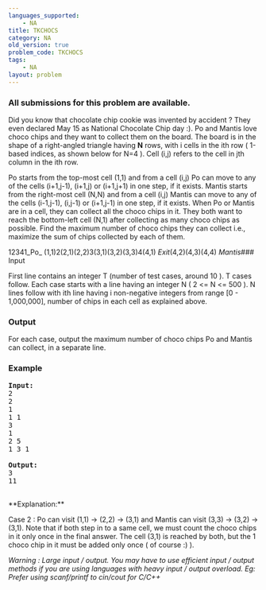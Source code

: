 ```yaml
---
languages_supported:
    - NA
title: TKCHOCS
category: NA
old_version: true
problem_code: TKCHOCS
tags:
    - NA
layout: problem
---
```

###  All submissions for this problem are available. 

Did you know that chocolate chip cookie was invented by accident ? They even declared May 15 as National Chocolate Chip day :). Po and Mantis love choco chips and they want to collect them on the board. The board is in the shape of a right-angled triangle having **N** rows, with i cells in the ith row ( 1-based indices, as shown below for N=4 ). Cell (i,j) refers to the cell in jth column in the ith row.

Po starts from the top-most cell (1,1) and from a cell (i,j) Po can move to any of the cells (i+1,j-1), (i+1,j) or (i+1,j+1) in one step, if it exists. Mantis starts from the right-most cell (N,N) and from a cell (i,j) Mantis can move to any of the cells (i-1,j-1), (i,j-1) or (i+1,j-1) in one step, if it exists. When Po or Mantis are in a cell, they can collect all the choco chips in it. They both want to reach the bottom-left cell (N,1) after collecting as many choco chips as possible. Find the maximum number of choco chips they can collect i.e., maximize the sum of chips collected by each of them.

12341_Po_
(1,1)2(2,1)(2,2)3(3,1)(3,2)(3,3)4(4,1)
 _Exit_(4,2)(4,3)(4,4)
 _Mantis_### Input

First line contains an integer T (number of test cases, around 10 ). T cases follow. Each case starts with a line having an integer N ( 2 <= N <= 500 ). N lines follow with ith line having i non-negative integers from range \[0 - 1,000,000\], number of chips in each cell as explained above.

### Output

For each case, output the maximum number of choco chips Po and Mantis can collect, in a separate line.

### Example

<pre><b>Input:</b>
2
2
1
1 1
3
1
2 5
1 3 1

<b>Output:</b>
3
11

</pre> **Explanation:**
 Case 2 : Po can visit (1,1) -> (2,2) -> (3,1) and Mantis can visit (3,3) -> (3,2) -> (3,1). Note that if both step in to a same cell, we must count the choco chips in it only once in the final answer. The cell (3,1) is reached by both, but the 1 choco chip in it must be added only once ( of course :) ).

_Warning : Large input / output. You may have to use efficient input / output methods if you are using languages with heavy input / output overload. Eg: Prefer using scanf/printf to cin/cout for C/C++_
